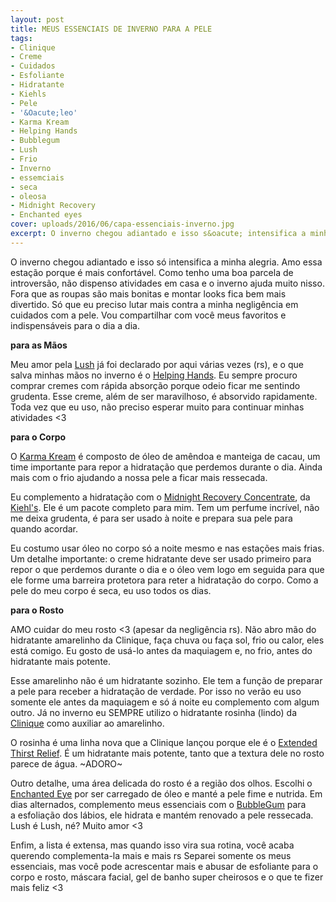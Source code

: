 ```yaml
---
layout: post
title: MEUS ESSENCIAIS DE INVERNO PARA A PELE
tags:
- Clinique
- Creme
- Cuidados
- Esfoliante
- Hidratante
- Kiehls
- Pele
- '&Oacute;leo'
- Karma Kream
- Helping Hands
- Bubblegum
- Lush
- Frio
- Inverno
- essemciais
- seca
- oleosa
- Midnight Recovery
- Enchanted eyes
cover: uploads/2016/06/capa-essenciais-inverno.jpg
excerpt: O inverno chegou adiantado e isso s&oacute; intensifica a minha alegria. Amo essa esta&ccedil;&atilde;o porque &eacute; mais confort&aacute;vel. Como tenho uma boa parcela de introvers&atilde;o, n&atilde;o dispenso atividades em casa e o inverno ajuda muito nisso.
---
```


O inverno chegou adiantado e isso s&oacute; intensifica a minha alegria. Amo essa esta&ccedil;&atilde;o porque &eacute; mais confort&aacute;vel. Como tenho uma boa parcela de introvers&atilde;o, n&atilde;o dispenso atividades em casa e o inverno ajuda muito nisso. Fora que as roupas s&atilde;o mais bonitas e montar looks fica bem mais divertido. S&oacute; que eu preciso lutar mais contra a minha neglig&ecirc;ncia em cuidados com a pele. Vou&nbsp;compartilhar com voc&ecirc; meus favoritos e indispens&aacute;veis para o dia a dia.

**para as M&atilde;os**

Meu amor pela <a href="https://www.lush.com.br">Lush</a> j&aacute; foi declarado por aqui v&aacute;rias vezes (rs), e o que salva minhas m&atilde;os no inverno &eacute; o <a href="https://www.lush.com.br/produtos/helping-hands">Helping Hands</a>. Eu sempre procuro comprar cremes com r&aacute;pida absor&ccedil;&atilde;o porque odeio ficar me sentindo grudenta. Esse creme, al&eacute;m de ser maravilhoso, &eacute; absorvido rapidamente. Toda vez que eu uso, n&atilde;o preciso esperar muito para continuar minhas atividades <3

**para o Corpo**

O <a href="https://www.lush.com.br/produtos/karma-kream">Karma Kream</a> &eacute; composto de &oacute;leo de am&ecirc;ndoa e manteiga de cacau, um time importante para repor a hidrata&ccedil;&atilde;o que perdemos durante o dia. Ainda mais com o frio ajudando a nossa pele a ficar mais ressecada.

Eu complemento a hidrata&ccedil;&atilde;o com o&nbsp;<a href="http://www.kiehls.com.br/cuidados-com-o-rosto/por-necessidade/anti-idade/midnight-recovery-concentrate">Midnight Recovery Concentrate</a>, da <a href="http://www.kiehls.com.br/">Kiehl's</a>. Ele &eacute; um pacote completo para mim. Tem um perfume incr&iacute;vel, n&atilde;o me deixa grudenta, &eacute; para ser usado &agrave; noite e prepara sua pele para quando acordar.

Eu costumo usar &oacute;leo no corpo s&oacute; a noite mesmo e nas esta&ccedil;&otilde;es mais frias. Um detalhe importante: o creme hidratante deve ser usado primeiro para repor o que perdemos durante o dia e o &oacute;leo vem logo em seguida para que ele forme uma barreira protetora para&nbsp;reter a hidrata&ccedil;&atilde;o do corpo. Como a pele do meu corpo &eacute; seca, eu uso todos os dias.

**para o Rosto**

AMO cuidar do meu rosto <3 (apesar da neglig&ecirc;ncia rs). N&atilde;o abro m&atilde;o do hidratante amarelinho da&nbsp;Clinique, fa&ccedil;a chuva ou fa&ccedil;a sol, frio ou calor, eles est&aacute; comigo. Eu gosto de us&aacute;-lo antes da maquiagem e, no frio, antes do hidratante mais potente.

Esse amarelinho n&atilde;o &eacute; um hidratante sozinho. Ele&nbsp;tem a fun&ccedil;&atilde;o de&nbsp;preparar a pele para receber a hidrata&ccedil;&atilde;o de verdade. Por isso no ver&atilde;o eu uso somente ele antes da maquiagem e s&oacute; &aacute; noite eu complemento com algum outro. J&aacute; no inverno eu&nbsp;SEMPRE&nbsp;utilizo o hidratante rosinha (lindo) da <a href="http://www.clinique.com.br/">Clinique</a> como auxiliar ao amarelinho.

O rosinha &eacute; uma linha nova que a Clinique lan&ccedil;ou porque ele &eacute; o&nbsp;<a href="http://www.clinique.com.br/product/1687/5089/Skin-Care/Hidratantes/Moisture-Surge-Extended-Thirst-Relief">Extended Thirst Relief</a>.&nbsp;&Eacute; um hidratante mais potente, tanto que a textura dele no rosto parece de &aacute;gua. ~ADORO~

Outro detalhe, uma &aacute;rea delicada do rosto &eacute; a regi&atilde;o dos olhos. Escolhi o <a href="https://www.lush.com.br/produtos/enchanted-eye-cream">Enchanted Eye</a>&nbsp;por&nbsp;ser carregado de &oacute;leo e&nbsp;mant&eacute; a pele fime e nutrida. Em dias alternados, complemento meus essenciais com o&nbsp;<a href="https://www.lush.com.br/produtos/bubblegum">BubbleGum</a>&nbsp;para a&nbsp;esfolia&ccedil;&atilde;o dos l&aacute;bios, ele hidrata e mant&eacute;m renovado a pele ressecada. Lush &eacute; Lush, n&eacute;? Muito amor <3

Enfim, a lista &eacute; extensa, mas quando isso vira sua rotina, voc&ecirc; acaba querendo complementa-la mais e mais rs Separei somente&nbsp;os meus essenciais, mas voc&ecirc; pode acrescentar mais e&nbsp;abusar de esfoliante para o corpo e rosto, m&aacute;scara facial, gel de banho super cheirosos e o que te fizer mais feliz <3
